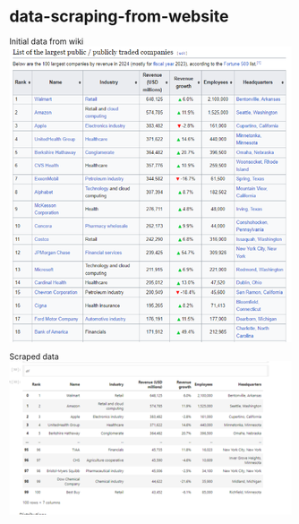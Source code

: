 # data-scraping-from-website

Initial data from wiki </br>
![Demo](wiki-data.png)


Scraped data </br>
![Demo](final.png)

